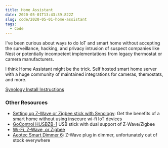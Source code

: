 ```yaml
---
title: Home Assistant
date: 2020-05-01T13:43:39.822Z
slug: code/2020-05-01-home-assistant
tags:
  - Code
---
```


I've been curious about ways to do IoT and smart home without accepting the surveillance, hacking, and privacy intrusion of suspect companies like Nest or potentially incompetent implementations from legacy thermostat or camera manufacturers.

I think Home Assistant might be the trick. Self hosted smart home server with a huge community of maintained integrations for cameras, themostats, and more.

[Synology Install Instructions](https://www.home-assistant.io/docs/installation/synology/)

### Other Resources

* [Setting up Z-Wave or Zigbee stick with Synology](https://khaz.me/using-a-z-wave-or-zigbee-stick-on-synology-dsm-for-use-with-homeassistant-and-docker/): Get the benefits of a smart home without using insecure wi-fi IoT devices
* [GoControl HUSBZB-1](https://www.amazon.ca/dp/B01GJ826F8/ref=as_li_ss_tl?s=gateway&crid=3T0T3DZ600D87&keywords=HUSBZB-1&sprefix=cob+led+rece,aps,196&language=en_US&sr=8-3&linkCode=gs2&linkId=c29b994e3d8c570f778207624dde39f3&tag=khaz349857-20) USB stick with dual support of Z-Wave/Zigbee
* [Wi-Fi, Z-Wave, or Zigbee](https://familyelectronics.net/2020/01/18/why-i-prefer-z-wave-and-zigbee-over-wifi-and-bluetooth/)
* [Aeotec Smart Dimmer 6](https://aeotec.com/z-wave-plug-in-dimmer/): Z-Wave plug in dimmer, unfortunately out of stock everywhere

